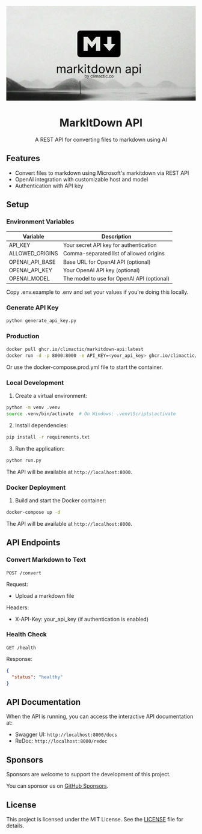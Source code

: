 <div align="center">
  
  ![MarkItDown Logo](./.github/assets/markitdown.webp)
  
  <h1>MarkItDown API</h1>
  <p>A REST API for converting files to markdown using AI</p>
</div>

## Features
- Convert files to markdown using Microsoft's markitdown via REST API
- OpenAI integration with customizable host and model
- Authentication with API key

## Setup

### Environment Variables

| Variable                | Description                                   |
|-------------------------|-----------------------------------------------|
| API_KEY                 | Your secret API key for authentication        |
| ALLOWED_ORIGINS         | Comma-separated list of allowed origins       |
| OPENAI_API_BASE         | Base URL for OpenAI API (optional)           |
| OPENAI_API_KEY          | Your OpenAI API key (optional)               |
| OPENAI_MODEL            | The model to use for OpenAI API (optional)   |

Copy .env.example to .env and set your values if you're doing this locally.

### Generate API Key

```bash
python generate_api_key.py
```

### Production

```bash
docker pull ghcr.io/climactic/markitdown-api:latest
docker run -d -p 8000:8000 -e API_KEY=<your_api_key> ghcr.io/climactic/markitdown-api:latest
```

Or use the docker-compose.prod.yml file to start the container.

### Local Development

1. Create a virtual environment:

```bash
python -m venv .venv
source .venv/bin/activate  # On Windows: .venv\Scripts\activate
```

2. Install dependencies:

```bash
pip install -r requirements.txt
```

3. Run the application:

```bash
python run.py
```

The API will be available at `http://localhost:8000`.

### Docker Deployment

1. Build and start the Docker container:

```bash
docker-compose up -d
```

The API will be available at `http://localhost:8000`.

## API Endpoints

### Convert Markdown to Text

```
POST /convert
```

Request:
- Upload a markdown file

Headers:
- X-API-Key: your_api_key (if authentication is enabled)

### Health Check

```
GET /health
```

Response:
```json
{
  "status": "healthy"
}
```

## API Documentation

When the API is running, you can access the interactive API documentation at:

- Swagger UI: `http://localhost:8000/docs`
- ReDoc: `http://localhost:8000/redoc` 

## Sponsors

Sponsors are welcome to support the development of this project.

You can sponsor us on [GitHub Sponsors](https://github.com/sponsors/climactic).

## License

This project is licensed under the MIT License. See the [LICENSE](LICENSE) file for details.